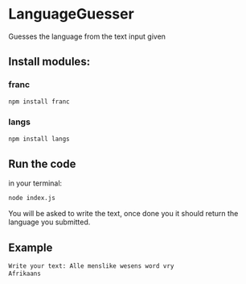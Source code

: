 # LanguageGuesser
Guesses the language from the text input given

## Install modules:

### franc
```sh
npm install franc
```

### langs
```sh
npm install langs
```

## Run the code
in your terminal:
```sh
node index.js
```

You will be asked to write the text, once done you it should return the language you submitted.
## Example

```sh
Write your text: Alle menslike wesens word vry
Afrikaans
```
